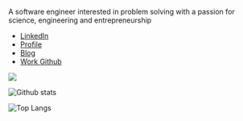 A software engineer interested in problem solving with a passion for science, engineering and entrepreneurship
* [LinkedIn](https://www.linkedin.com/in/anubhabpatnaik0530/) 
* [Profile](https://anubhavp.dev)
* [Blog](https://anubhavp.dev/blog)
* [Work Github](https://www.github.com/anubhab-patnaik)

<img src="https://komarev.com/ghpvc/?username=codebotx">

![Github stats](https://github-readme-stats.vercel.app/api?username=codebotx&layout=compact&hide=html&theme=graywhite)

![Top Langs](https://github-readme-stats.vercel.app/api/top-langs/?username=codebotx&layout=compact&theme=graywhite)

